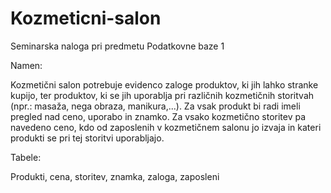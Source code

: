 # Kozmeticni-salon
Seminarska naloga pri predmetu Podatkovne baze 1

Namen:

Kozmetični salon potrebuje evidenco zaloge produktov, ki jih lahko stranke kupijo, ter produktov, ki se jih uporablja pri različnih kozmetičnih storitvah (npr.: masaža, nega obraza, manikura,...). Za vsak produkt bi radi imeli pregled nad ceno, uporabo in znamko. Za vsako kozmetično storitev pa navedeno ceno, kdo od zaposlenih v kozmetičnem salonu jo izvaja in kateri produkti se pri tej storitvi uporabljajo.

Tabele: 

Produkti, cena, storitev, znamka, zaloga, zaposleni 




